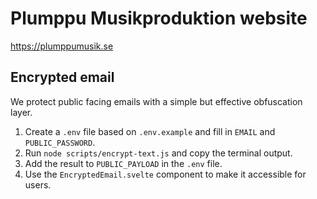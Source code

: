 # Plumppu Musikproduktion website

<https://plumppumusik.se>

## Encrypted email

We protect public facing emails with a simple but effective obfuscation layer.

1. Create a `.env` file based on `.env.example` and fill in `EMAIL` and `PUBLIC_PASSWORD`.
2. Run `node scripts/encrypt-text.js` and copy the terminal output.
3. Add the result to `PUBLIC_PAYLOAD` in the `.env` file.
4. Use the `EncryptedEmail.svelte` component to make it accessible for users.
